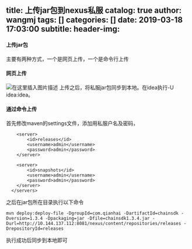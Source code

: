 title: 上传jar包到nexus私服
catalog: true
author: wangmj
tags: []
categories: []
date: 2019-03-18 17:03:00
subtitle:
header-img:
---
#### 上传jar包
主要有两种方式，一个是网页上传，一个是命令行上传
#### 网页上传
![在这里插入图片描述](https://img-blog.csdnimg.cn/20190318161357654.png?x-oss-process=image/watermark,type_ZmFuZ3poZW5naGVpdGk,shadow_10,text_aHR0cHM6Ly9ibG9nLmNzZG4ubmV0L3dtajc2NQ==,size_16,color_FFFFFF,t_70)
上传之后，将私服jar包同步到本地。在idea执行-U idea:idea。
#### 通过命令上传
首先修改maven的settings文件，添加用私服户名及密码，

```
	<server>
		<id>releases</id>
		<username>admin</username>
		<password>admin</password>
	</server>

	<server>
		<id>snapshots</id>
		<username>admin</username>
		<password>admin</password>
	</server>
  </servers>
```
之后在jar包所在目录执行以下命令
```
mvn deploy:deploy-file -DgroupId=com.qianhai -DartifactId=chainsdk -Dversion=1.3.4 -Dpackaging=jar -Dfile=chainsdk1.3.4.jar -Durl=http://10.144.137.112:8081/nexus/content/repositories/releases -DrepositoryId=releases
```
执行成功后同步到本地即可

